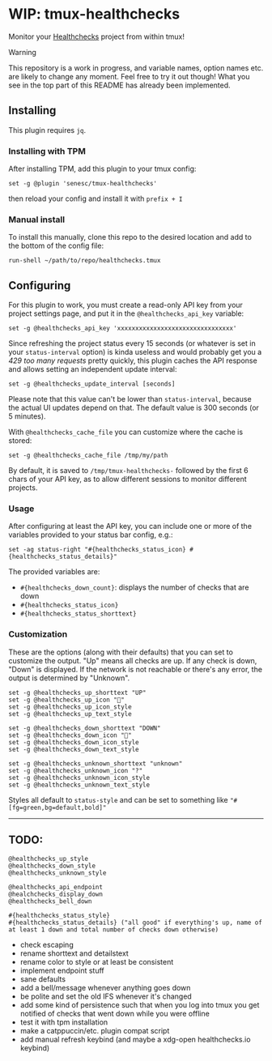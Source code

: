 # WIP: tmux-healthchecks
Monitor your [Healthchecks](https://healthchecks.io) project from within tmux!
> [!WARNING]
> This repository is a work in progress, and variable names, option names etc. are likely to change any moment. Feel free to try it out though! What you see in the top part of this README has already been implemented.

## Installing
This plugin requires `jq`.
### Installing with TPM
After installing TPM, add this plugin to your tmux config:
```
set -g @plugin 'senesc/tmux-healthchecks'
```
then reload your config and install it with `prefix + I`
### Manual install
To install this manually, clone this repo to the desired location and add to the bottom of the config file:
```
run-shell ~/path/to/repo/healthchecks.tmux
```

## Configuring
For this plugin to work, you must create a read-only API key from your project settings page, and put it in the `@healthchecks_api_key` variable:
```
set -g @healthchecks_api_key 'xxxxxxxxxxxxxxxxxxxxxxxxxxxxxxxx'
```
Since refreshing the project status every 15 seconds (or whatever is set in your `status-interval` option) is kinda useless and would probably get you a *429 too many requests* pretty quickly, this plugin caches the API response and allows setting an independent update interval:
```
set -g @healthchecks_update_interval [seconds]
```
Please note that this value can't be lower than `status-interval`, because the actual UI updates depend on that. The default value is 300 seconds (or 5 minutes).

With `@healthchecks_cache_file` you can customize where the cache is stored:
```
set -g @healthchecks_cache_file /tmp/my/path
```
By default, it is saved to `/tmp/tmux-healthchecks-` followed by the first 6 chars of your API key, as to allow different sessions to monitor different projects.

### Usage
After configuring at least the API key, you can include one or more of the variables provided to your status bar config, e.g.:
```
set -ag status-right "#{healthchecks_status_icon} #{healthchecks_status_details}"
```
The provided variables are:
- `#{healthchecks_down_count}`: displays the number of checks that are down
- `#{healthchecks_status_icon}`
- `#{healthchecks_status_shorttext}`

### Customization
These are the options (along with their defaults) that you can set to customize the output. "Up" means all checks are up. If any check is down, "Down" is displayed. If the network is not reachable or there's any error, the output is determined by "Unknown".
```
set -g @healthchecks_up_shorttext "UP"
set -g @healthchecks_up_icon "󰗶"
set -g @healthchecks_up_icon_style
set -g @healthchecks_up_text_style

set -g @healthchecks_down_shorttext "DOWN"
set -g @healthchecks_down_icon ""
set -g @healthchecks_down_icon_style
set -g @healthchecks_down_text_style

set -g @healthchecks_unknown_shorttext "unknown"
set -g @healthchecks_unknown_icon "?"
set -g @healthchecks_unknown_icon_style
set -g @healthchecks_unknown_text_style
```

Styles all default to `status-style` and can be set to something like `"#[fg=green,bg=default,bold]"`

---

## TODO:
```
@healthchecks_up_style 
@healthchecks_down_style
@healthchecks_unknown_style
```
```
@healthchecks_api_endpoint
@healchchecks_display_down
@healthchecks_bell_down
```
```
#{healthchecks_status_style}
#{healthchecks_status_details} ("all good" if everything's up, name of at least 1 down and total number of checks down otherwise)
```


- check escaping
- rename shorttext and detailstext
- rename color to style or at least be consistent
- implement endpoint stuff
- sane defaults
- add a bell/message whenever anything goes down
- be polite and set the old IFS whenever it's changed
- add some kind of persistence such that when you log into tmux you get notified of checks that went down while you were offline
- test it with tpm installation
- make a catppuccin/etc. plugin compat script
- add manual refresh keybind (and maybe a xdg-open healthchecks.io keybind)
